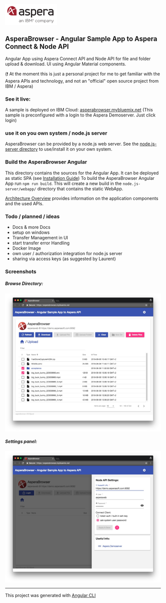 ![](doc/img/aspera.png)
## AsperaBrowser -  Angular Sample App to Aspera Connect & Node API  

Angular App using Aspera Connect API and Node API for file and folder upload & download.
UI using Angular Material components.

(:exclamation: At the moment this is just a personal project for me to get familiar with the Aspera APIs and technology, and not an "official" open source project from IBM / Aspera)

### See it live:
A sample is deployed on IBM Cloud:
[asperabrowser.mybluemix.net](https://asperabrowser.mybluemix.net)
(This sample is preconfigured with a login to the Aspera Demoserver. Just click login)

### use it on you own system / node.js server
AsperaBrowser can be provided by a node.js web server. See the [node.js-server directory](node.js-server) to use/install it on your own system.

### Build the AsperaBrowser Angular
This directory contains the sources for the Angular App. It can be deployed as static SPA (see [Installation Guide](doc/Installation_Guide.md))
To build the AsperaBrowser Angular App run `npm run build`.  This will create a new build in the `node.js-server/webapp/` directory that contains the static WebApp.   

[Architecture Overview](doc/Architecture.md) provides information on the application components and the used APIs. 

### Todo / planned / ideas 
- Docs & more Docs
- setup on windows  
- Transfer Management in UI
- start transfer error Handling
- Docker Image
- own user / authorization integration for node.js server 
- sharing via access keys  (as suggested by Laurent)  

### Screenshots 

##### Browse Directory:
![](doc/img/browse.jpg)

##### Settings panel:
![](doc/img/settings.jpg)


---

This project was generated with [Angular CLI](https://github.com/angular/angular-cli) 
